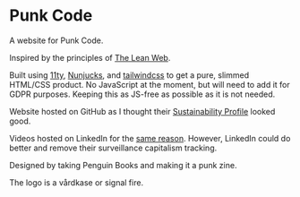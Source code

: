 # Punk Code
A website for Punk Code.

Inspired by the principles of [The Lean Web](https://leanweb.dev/).

Built using [11ty](https://www.11ty.dev/), [Nunjucks](https://mozilla.github.io/nunjucks/), and [tailwindcss](https://tailwindcss.com/) to get a pure, slimmed HTML/CSS product. No JavaScript at the moment, but will need to add it for GDPR purposes. Keeping this as JS-free as possible as it is not needed.

Website hosted on GitHub as I thought their [Sustainability Profile](https://github.blog/2021-04-22-environmental-sustainability-github/) looked good.

Videos hosted on LinkedIn for the [same reason](https://socialimpact.linkedin.com/environmental-sustainability). However, LinkedIn could do better and remove their surveillance capitalism tracking.

Designed by taking Penguin Books and making it a punk zine.

The logo is a vårdkase or signal fire.
